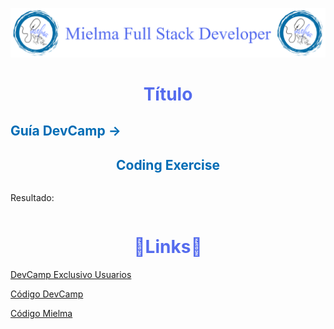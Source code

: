 ![Logo Mielma](image/Logo_Encabezado.png)

# <center><b><font color="#556CEE">Título</font></b>
<!-- ## <b><font color="#006cb5"></font></b>
### <font color="#556CEE"></font>
#### <font color="#006cb5"></font> -->
## <b><font color="#006cb5">Guía DevCamp → </font></b>



## <center><b><font color="#006cb5">Coding Exercise</font></b>
```js
```
Resultado:
```js
```

# <center><b><font color="#556CEE">🔗Links🔗</font></b>

[DevCamp Exclusivo Usuarios]()  

[Código DevCamp]()

[Código Mielma]()

<!-- Ordenar enlaces -->
